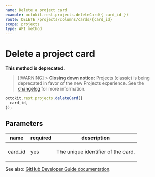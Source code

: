 ```yaml
---
name: Delete a project card
example: octokit.rest.projects.deleteCard({ card_id })
route: DELETE /projects/columns/cards/{card_id}
scope: projects
type: API method
---
```


# Delete a project card

**This method is deprecated.**

> [!WARNING] > **Closing down notice:** Projects (classic) is being deprecated in favor of the new Projects experience.
> See the [changelog](https://github.blog/changelog/2024-05-23-sunset-notice-projects-classic/) for more information.

```js
octokit.rest.projects.deleteCard({
  card_id,
});
```

## Parameters

<table>
  <thead>
    <tr>
      <th>name</th>
      <th>required</th>
      <th>description</th>
    </tr>
  </thead>
  <tbody>
    <tr><td>card_id</td><td>yes</td><td>

The unique identifier of the card.

</td></tr>
  </tbody>
</table>

See also: [GitHub Developer Guide documentation](https://docs.github.com/rest/projects/cards#delete-a-project-card).
